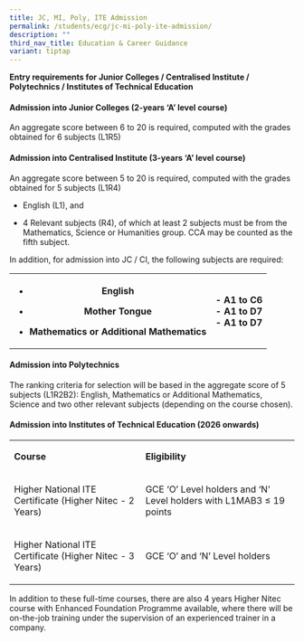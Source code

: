 ```yaml
---
title: JC, MI, Poly, ITE Admission
permalink: /students/ecg/jc-mi-poly-ite-admission/
description: ""
third_nav_title: Education & Career Guidance
variant: tiptap
---
```

<p><strong>Entry requirements for Junior Colleges / Centralised Institute / Polytechnics / Institutes of Technical Education</strong>
</p>
<h4>Admission into Junior Colleges (2-years ‘A’ level course)</h4>
<p>An aggregate score between 6 to 20 is required, computed with the grades
obtained for 6 subjects (L1R5)</p>
<h4>Admission into Centralised Institute (3-years ‘A’ level course)</h4>
<p>An aggregate score between 5 to 20 is required, computed with the grades
obtained for 5 subjects (L1R4)</p>
<ul data-tight="true" class="tight">
<li>
<p>English (L1), and</p>
</li>
<li>
<p>4 Relevant subjects (R4), of which at least 2 subjects must be from the
Mathematics, Science or Humanities group. CCA may be counted as the fifth
subject.</p>
</li>
</ul>
<p>In addition, for admission into JC / CI, the following subjects are required:</p>
<table style="minWidth: 50px">
<colgroup>
<col>
<col>
</colgroup>
<tbody>
<tr>
<th rowspan="1" colspan="1">
<ul data-tight="true" class="tight">
<li>
<p>English</p>
</li>
<li>
<p>Mother Tongue</p>
</li>
<li>
<p>Mathematics or Additional Mathematics</p>
</li>
</ul>
</th>
<th rowspan="1" colspan="1">
<p>- A1 to C6
<br>- A1 to D7
<br>- A1 to D7</p>
</th>
</tr>
</tbody>
</table>
<h4>Admission into Polytechnics</h4>
<p>The ranking criteria for selection will be based in the aggregate score
of 5 subjects (L1R2B2): English, Mathematics or Additional Mathematics,
Science and two other relevant subjects (depending on the course chosen).</p>
<h4>Admission into Institutes of Technical Education (2026 onwards)</h4>
<table style="minWidth: 50px">
<colgroup>
<col>
<col>
</colgroup>
<tbody>
<tr>
<td rowspan="1" colspan="1">
<p><strong>Course</strong>
</p>
</td>
<td rowspan="1" colspan="1">
<p><strong>Eligibility</strong>
</p>
</td>
</tr>
<tr>
<td rowspan="1" colspan="1">
<p>Higher National ITE Certificate (Higher Nitec - 2 Years)</p>
</td>
<td rowspan="1" colspan="1">
<p>GCE ‘O’ Level holders and ‘N’ Level holders with L1MAB3 ≤ 19 points</p>
</td>
</tr>
<tr>
<td rowspan="1" colspan="1">
<p>Higher National ITE Certificate (Higher Nitec - 3 Years)</p>
</td>
<td rowspan="1" colspan="1">
<p>GCE ‘O’ and ‘N’ Level holders</p>
</td>
</tr>
</tbody>
</table>
<p>In addition to these full-time courses, there are also 4 years Higher
Nitec course with Enhanced Foundation Programme available, where there
will be on-the-job training under the supervision of an experienced trainer
in a company.</p>